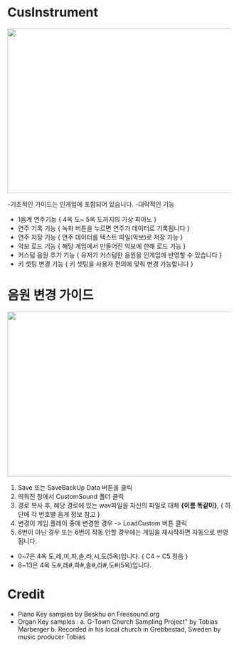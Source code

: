 # CusInstrument

<img src="https://user-images.githubusercontent.com/66342017/218859728-7e67f6e0-d180-4dff-8e2b-93d9e3ad0710.png"  width="700" height="370">

-기초적인 가이드는 인게임에 포함되어 있습니다.
-대략적인 기능
- 1음계 연주기능 { 4옥 도~ 5옥 도까지의 가상 피아노 }
- 연주 기록 기능 { 녹화 버튼을 누르면 연주가 데이터로 기록됩니다 }
- 연주 저장 기능 { 연주 데이터를 텍스트 파일(악보)로 저장 가능 }
- 악보 로드 기능 { 해당 게임에서 만들어진 악보에 한해 로드 가능 }
- 커스텀 음원 추가 기능 { 유저가 커스텀한 음원을 인게임에 반영할 수 있습니다 }
- 키 셋팅 변경 기능 { 키 셋팅을 사용자 편의에 맞춰 변경 가능합니다 }

# 음원 변경 가이드
<img src="https://user-images.githubusercontent.com/66342017/218858153-01fdfe58-f578-49e7-9506-ae3c634d3d16.JPG"  width="700" height="370">

1. Save 또는 SaveBackUp Data 버튼을 클릭
2. 띄워진 창에서 CustomSound 폴더 클릭
3. 경로 복사 후, 해당 경로에 있는 wav파일을 자신의 파일로 대체 __{이름 똑같이}__, { 하단에 각 번호별 음계 정보 참고 }
4. 변경이 게임 플레이 중에 변경한 경우 -> LoadCustom 버튼 클릭
5. 6번이 아닌 경우 또는 6번이 작동 안할 경우에는 게임을 재시작하면 자동으로 반영됩니다.

- 0~7은 4옥 도,레,미,파,솔,라,시,도(5옥)입니다. { C4 ~ C5 정음 }
- 8~13은 4옥 도#,레#,파#,솔#,라#,도#(5옥)입니다.

# Credit
- Piano Key samples by Beskhu on Freesound.org 
- Organ Key samples :
a. G-Town Church Sampling Project" by Tobias Marberger
b. Recorded in his local church in Grebbestad, Sweden by music producer Tobias
